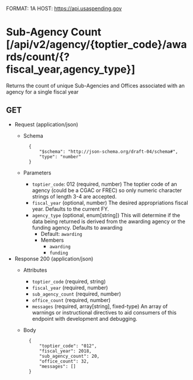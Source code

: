 FORMAT: 1A
HOST: https://api.usaspending.gov

# Sub-Agency Count [/api/v2/agency/{toptier_code}/awards/count/{?fiscal_year,agency_type}]

Returns the count of unique Sub-Agencies and Offices associated with an agency for a single fiscal year

## GET

+ Request (application/json)
    + Schema

            {
                "$schema": "http://json-schema.org/draft-04/schema#",
                "type": "number"
            }
    + Parameters
        + `toptier_code`: 012 (required, number)
            The toptier code of an agency (could be a CGAC or FREC) so only numeric character strings of length 3-4 are accepted.
        + `fiscal_year` (optional, number)
            The desired appropriations fiscal year. Defaults to the current FY.
        + `agency_type` (optional, enum[string])
            This will determine if the data being returned is derived from the awarding agency or the funding agency. Defaults to awarding
            + Default: `awarding`
            + Members
                + `awarding`
                + `funding`
+ Response 200 (application/json)
    + Attributes
        + `toptier_code` (required, string)
        + `fiscal_year` (required, number)
        + `sub_agency_count` (required, number)
        + `office_count` (required, number)
        + `messages` (required, array[string], fixed-type)
            An array of warnings or instructional directives to aid consumers of this endpoint with development and debugging.

    + Body

            {
                "toptier_code": "012",
                "fiscal_year": 2018,
                "sub_agency_count": 20,
                "office_count": 32,
                "messages": []
            }